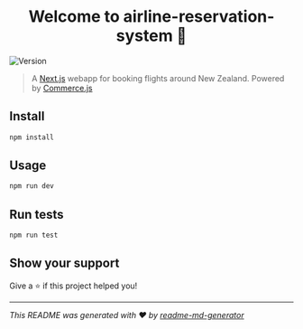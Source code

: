 <h1 align="center">Welcome to airline-reservation-system 👋</h1>
<p>
  <img alt="Version" src="https://img.shields.io/badge/version-0.1.0-blue.svg?cacheSeconds=2592000" />
</p>

> A [Next.js](https://nextjs.org) webapp for booking flights around New Zealand. Powered by [Commerce.js](https://commercejs.com/)

## Install

```sh
npm install     
```

## Usage

```sh
npm run dev
```

## Run tests

```sh
npm run test    
```

## Show your support

Give a ⭐️ if this project helped you!

***
_This README was generated with ❤️ by [readme-md-generator](https://github.com/kefranabg/readme-md-generator)_